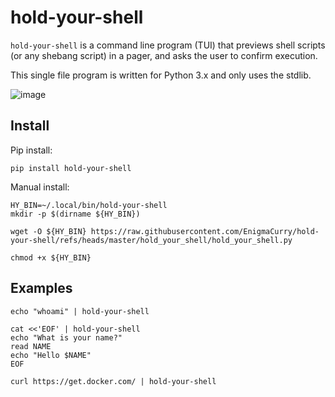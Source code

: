 # hold-your-shell

`hold-your-shell` is a command line program (TUI) that previews shell
scripts (or any shebang script) in a pager, and asks the user to
confirm execution.

This single file program is written for Python 3.x and only uses the
stdlib.

![image](https://github.com/user-attachments/assets/b7ac2a36-b97d-4c96-b33e-f0d2bfbfde3b)

## Install

Pip install:

```
pip install hold-your-shell
```

Manual install:

```
HY_BIN=~/.local/bin/hold-your-shell
mkdir -p $(dirname ${HY_BIN})

wget -O ${HY_BIN} https://raw.githubusercontent.com/EnigmaCurry/hold-your-shell/refs/heads/master/hold_your_shell/hold_your_shell.py

chmod +x ${HY_BIN}
```

## Examples

```
echo "whoami" | hold-your-shell
```

```
cat <<'EOF' | hold-your-shell
echo "What is your name?"
read NAME
echo "Hello $NAME"
EOF
```

```
curl https://get.docker.com/ | hold-your-shell
```
